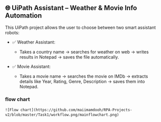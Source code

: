 
## 🌐 UiPath Assistant – Weather & Movie Info Automation

This UiPath project allows the user to choose between two smart assistant robots:

- ✅ Weather Assistant:
     - Takes a country name → searches for weather on web → writes results in Notepad → saves the file automatically.
  
- ✅ Movie Assistant:
    - Takes a movie name → searches the movie on IMDb → extracts details like Year, Rating, Genre, Description → saves them into Notepad.

### flow chart
    ![Flow chart](https://github.com/maiimamdooh/RPA-Projects-v2/blob/master/Task1/workflow.png/mainflowchart.png)
